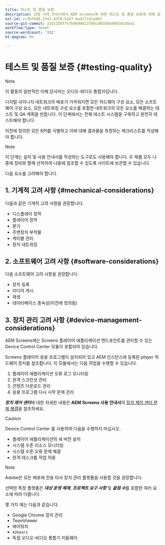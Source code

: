 ```yaml
---
title: 테스트 및 품질 보증
description: 모범 사례 안내서에서 AEM Screens에 대한 테스트 및 품질 보증에 대해 알아봅니다.
exl-id: cc3bfb88-1341-43f8-b247-6a41f1d1a963
source-git-commit: 2a51258ffe7b969962378dcd0558bd001b616ba1
workflow-type: tm+mt
source-wordcount: '332'
ht-degree: 0%

---
```


# 테스트 및 품질 보증 {#testing-quality}

>[!NOTE]
>이 활동의 일반적인 이해 당사자는 오디오-비디오 통합자입니다.

디지털 사이니지 네트워크의 배포가 가까워지면 모든 하드웨어 구성 요소, 모든 소프트웨어 구성 요소, 모든 네트워킹 구성 요소를 포함한 네트워크의 모든 요소를 해결하는 테스트 및 QA 계획을 만듭니다.
이 단계에서는 전체 테스트 시스템을 구축하고 완전히 테스트해야 합니다.

이전에 정의한 모든 KPI를 식별하고 이에 대해 결과물을 측정하는 체크리스트를 작성해야 합니다.

>[!NOTE]
>
>이 단계는 설치 및 사용 안내서를 작성하는 도구로도 사용해야 합니다. 두 제품 모두 나중에 장비와 함께 선적하여 나중에 참조할 수 있도록 사이트에 보관할 수 있습니다.

다음 요소를 고려해야 합니다.

## 1. 기계적 고려 사항 {#mechanical-considerations}

다음과 같은 기계적 고려 사항을 권장합니다.

* 디스플레이 장착
* 플레이어 장착
* 환기
* 주변장치 부착물
* 케이블 관리
* 장치 네트워킹

## 2. 소프트웨어 고려 사항 {#software-considerations}

다음 소프트웨어 고려 사항을 권장합니다.

* 장치 등록
* 미디어 게시
* 재생
* 데이터베이스 종속성(이전에 정의됨)


## 3. 장치 관리 고려 사항 {#device-management-considerations}

AEM Screens에는 Screens 플레이어 애플리케이션 엔드포인트를 관리할 수 있는 Device Control Center 모듈이 포함되어 있습니다.

Screens 플레이어 응용 프로그램이 설치되어 있고 AEM 인스턴스에 등록된 *player* 하드웨어 장치를 참조합니다.
이 모듈에서는 다음 작업을 수행할 수 있습니다.

1. 플레이어 애플리케이션 오류 로그 모니터링
1. 원격 스크린샷 관리
1. 콘텐츠 다운로드 관리
1. 응용 프로그램 다시 시작 문제 관리

***장치 제어 센터***&#x200B;에 대한 자세한 내용은 **AEM Screens 사용 안내서**&#x200B;의 [장치 제어 센터 문제 해결](https://experienceleague.adobe.com/ko/docs/experience-manager-screens/user-guide/troubleshooting/monitoring-screens)을 참조하세요.

>[!CAUTION]
>
>Device Control Center 를 사용하여 다음을 수행하지 마십시오.
>
>* 플레이어 애플리케이션의 새 버전 설치
>* 시스템 수준 리소스 모니터링
>* 시스템 수준 오류 문제 해결
>* 원격 데스크톱 작업 허용


>[!NOTE]
>
> Adobe은 모든 배포에 전용 타사 장치 관리 플랫폼을 사용할 것을 권장합니다.

선택한 특정 플랫폼은 ***대상 운영 체제***, ***프로젝트 요구 사항*** 및 ***끝점 수***&#x200B;를 포함한 여러 요소에 따라 다릅니다.

몇 가지 예는 다음과 같습니다.

* Google Chrome 장치 관리
* TeamViewer
* 에어워치
* `42Gears`
* 독점 오디오-비디오 통합기 미들웨어
